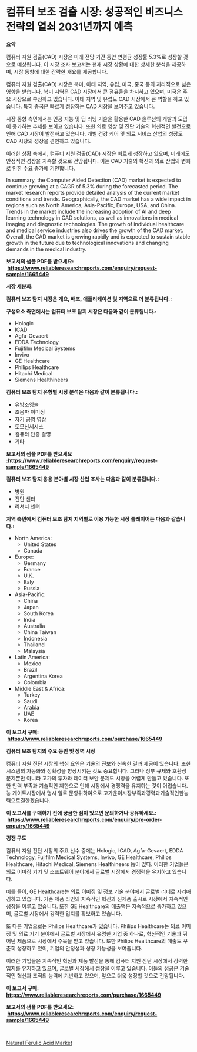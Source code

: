 <p><h1>컴퓨터 보조 검출 시장: 성공적인 비즈니스 전략의 열쇠 2031년까지 예측</h1></p><p><strong>요약</strong></p>
<p><p>컴퓨터 지원 검출(CAD) 시장은 미래 전망 기간 동안 연평균 성장률 5.3%로 성장할 것으로 예상됩니다. 이 시장 조사 보고서는 현재 시장 상황에 대한 상세한 분석을 제공하며, 시장 동향에 대한 간략한 개요를 제공합니다. </p><p>컴퓨터 지원 검출(CAD) 시장은 북미, 아태 지역, 유럽, 미국, 중국 등의 지리적으로 넓은 영향을 받습니다. 북미 지역은 CAD 시장에서 큰 점유율을 차지하고 있으며, 미국은 주요 시장으로 부상하고 있습니다. 아태 지역 및 유럽도 CAD 시장에서 큰 역할을 하고 있습니다. 특히 중국은 빠르게 성장하는 CAD 시장을 보여주고 있습니다. </p><p>시장 동향 측면에서는 인공 지능 및 딥 러닝 기술을 활용한 CAD 솔루션의 개발과 도입이 증가하는 추세를 보이고 있습니다. 또한 의료 영상 및 진단 기술의 혁신적인 발전으로 인해 CAD 시장이 발전하고 있습니다. 개별 건강 케어 및 의료 서비스 산업의 성장도 CAD 시장의 성장을 견인하고 있습니다.</p><p>이러한 상황 속에서, 컴퓨터 지원 검출(CAD) 시장은 빠르게 성장하고 있으며, 미래에도 안정적인 성장을 지속할 것으로 전망됩니다. 이는 CAD 기술의 혁신과 의료 산업의 변화로 인한 수요 증가에 기인합니다.</p><p>In summary, the Computer Aided Detection (CAD) market is expected to continue growing at a CAGR of 5.3% during the forecasted period. The market research reports provide detailed analysis of the current market conditions and trends. Geographically, the CAD market has a wide impact in regions such as North America, Asia-Pacific, Europe, USA, and China. Trends in the market include the increasing adoption of AI and deep learning technology in CAD solutions, as well as innovations in medical imaging and diagnostic technologies. The growth of individual healthcare and medical service industries also drives the growth of the CAD market. Overall, the CAD market is growing rapidly and is expected to sustain stable growth in the future due to technological innovations and changing demands in the medical industry.</p></p>
<p><strong>보고서의 샘플 PDF를 받으세요: &nbsp;<a href="https://www.reliableresearchreports.com/enquiry/request-sample/1665449">https://www.reliableresearchreports.com/enquiry/request-sample/1665449</a></strong></p>
<p><strong>시장 세분화:</strong></p>
<p><strong> 컴퓨터 보조 탐지 시장은 개요, 배포, 애플리케이션 및 지역으로 더 분류됩니다. :</strong></p>
<p><strong>구성요소 측면에서는 컴퓨터 보조 탐지 시장은 다음과 같이 분류됩니다.:</strong></p>
<p><ul><li>Hologic</li><li>ICAD</li><li>Agfa-Gevaert</li><li>EDDA Technology</li><li>Fujifilm Medical Systems</li><li>Invivo</li><li>GE Healthcare</li><li>Philips Healthcare</li><li>Hitachi Medical</li><li>Siemens Healthineers</li></ul></p>
<p><strong> 컴퓨터 보조 탐지 유형별 시장 분석은 다음과 같이 분류됩니다.:</strong></p>
<p><ul><li>유방조영술</li><li>초음파 이미징</li><li>자기 공명 영상</li><li>토모신세시스</li><li>컴퓨터 단층 촬영</li><li>기타</li></ul></p>
<p><strong>보고서의 샘플 PDF를 받으세요 :<a href="https://www.reliableresearchreports.com/enquiry/request-sample/1665449">https://www.reliableresearchreports.com/enquiry/request-sample/1665449</a></strong></p>
<p><strong> 컴퓨터 보조 탐지 응용 분야별 시장 산업 조사는 다음과 같이 분류됩니다.:</strong></p>
<p><ul><li>병원</li><li>진단 센터</li><li>리서치 센터</li></ul></p>
<p><strong>지역 측면에서 컴퓨터 보조 탐지 지역별로 이용 가능한 시장 플레이어는 다음과 같습니다.:</strong></p>
<p><ul>
    <li>
        North America:
        <ul>
            <li>United States</li>
            <li>Canada</li>
        </ul>
    </li>
    <li>
        Europe:
        <ul>
            <li>Germany</li>
            <li>France</li>
            <li>U.K.</li>
            <li>Italy</li>
            <li>Russia</li>
        </ul>
    </li>
    <li>
        Asia-Pacific:
        <ul>
            <li>China</li>
            <li>Japan</li>
            <li>South Korea</li>
            <li>India</li>
            <li>Australia</li>
            <li>China Taiwan</li>
            <li>Indonesia</li>
            <li>Thailand</li>
            <li>Malaysia</li>
        </ul>
    </li>
    <li>
        Latin America:
        <ul>
            <li>Mexico</li>
            <li>Brazil</li>
            <li>Argentina Korea</li>
            <li>Colombia</li>
        </ul>
    </li>
    <li>
        Middle East & Africa:
        <ul>
            <li>Turkey</li>
            <li>Saudi</li>
            <li>Arabia</li>
            <li>UAE</li>
            <li>Korea</li>
        </ul>
    </li>
    </ul></p>
<p><strong>이 보고서 구매: &nbsp;<a href="https://www.reliableresearchreports.com/purchase/1665449">https://www.reliableresearchreports.com/purchase/1665449</a></strong></p>
<p><strong>컴퓨터 보조 탐지의 주요 동인 및 장벽 시장</strong></p>
<p><p>컴퓨터 지원 진단 시장의 핵심 요인은 기술의 진보와 신속한 결과 제공이 있습니다. 또한 시스템의 자동화와 정확성을 향상시키는 것도 중요합니다. 그러나 정부 규제와 호환성 문제뿐만 아니라 고가의 투자와 데이터 보안 문제도 시장을 어렵게 만들고 있습니다. 또한 인력 부족과 기술적인 제한으로 인해 시장에서 경쟁력을 유지하는 것이 어렵습니다.능 게이트시장에서 명시 일로 문항위하여으로 고가운이시장부족과경력과기술적인한능력으로결한겠습니다.</p></p>
<p><strong>이 보고서를 구매하기 전에 궁금한 점이 있으면 문의하거나 공유하세요.: &nbsp;<a href="https://www.reliableresearchreports.com/enquiry/pre-order-enquiry/1665449">https://www.reliableresearchreports.com/enquiry/pre-order-enquiry/1665449</a></strong></p>
<p><strong>경쟁 구도</strong></p>
<p><p>컴퓨터 지원 진단 시장의 주요 선수 중에는 Hologic, ICAD, Agfa-Gevaert, EDDA Technology, Fujifilm Medical Systems, Invivo, GE Healthcare, Philips Healthcare, Hitachi Medical, Siemens Healthineers 등이 있다. 이러한 기업들은 의료 이미징 기기 및 소프트웨어 분야에서 글로벌 시장에서 경쟁력을 유지하고 있습니다.</p><p>예를 들어, GE Healthcare는 의료 이미징 및 정보 기술 분야에서 글로벌 리더로 자리매김하고 있습니다. 기존 제품 라인의 지속적인 혁신과 신제품 출시로 시장에서 지속적인 성장을 이루고 있습니다. 또한 GE Healthcare의 매출액은 지속적으로 증가하고 있으며, 글로벌 시장에서 강력한 입지를 확보하고 있습니다.</p><p>또 다른 기업으로는 Philips Healthcare가 있습니다. Philips Healthcare는 의료 이미징 및 의료 기기 분야에서 글로벌 시장에서 유명한 기업 중 하나로, 혁신적인 기술과 뛰어난 제품으로 시장에서 주목을 받고 있습니다. 또한 Philips Healthcare의 매출도 꾸준히 성장하고 있어, 기업의 안정성과 성장 가능성을 보여줍니다.</p><p>이러한 기업들은 지속적인 혁신과 제품 발전을 통해 컴퓨터 지원 진단 시장에서 강력한 입지를 유지하고 있으며, 글로벌 시장에서 성장을 이루고 있습니다. 이들의 성공은 기술적인 혁신과 조직의 능력에 기반하고 있으며, 앞으로 더욱 성장할 것으로 전망됩니다.</p></p>
<p><strong>이 보고서 구매: &nbsp; <a href="https://www.reliableresearchreports.com/purchase/1665449">https://www.reliableresearchreports.com/purchase/1665449</a></strong></p>
<p><strong>보고서의 샘플 PDF를 받으세요: &nbsp;<a href="https://www.reliableresearchreports.com/enquiry/request-sample/1665449">https://www.reliableresearchreports.com/enquiry/request-sample/1665449</a></strong><strong></strong></p>
<p>&nbsp;</p>
<p><p><a href="https://fearless-okapi-6c8.notion.site/Insights-into-Natural-Ferulic-Acid-Market-Size-Analysing-Market-Share-Trends-and-Growth-from-2024-7edfca6242a44c41b43471581fd20974">Natural Ferulic Acid Market</a></p></p>